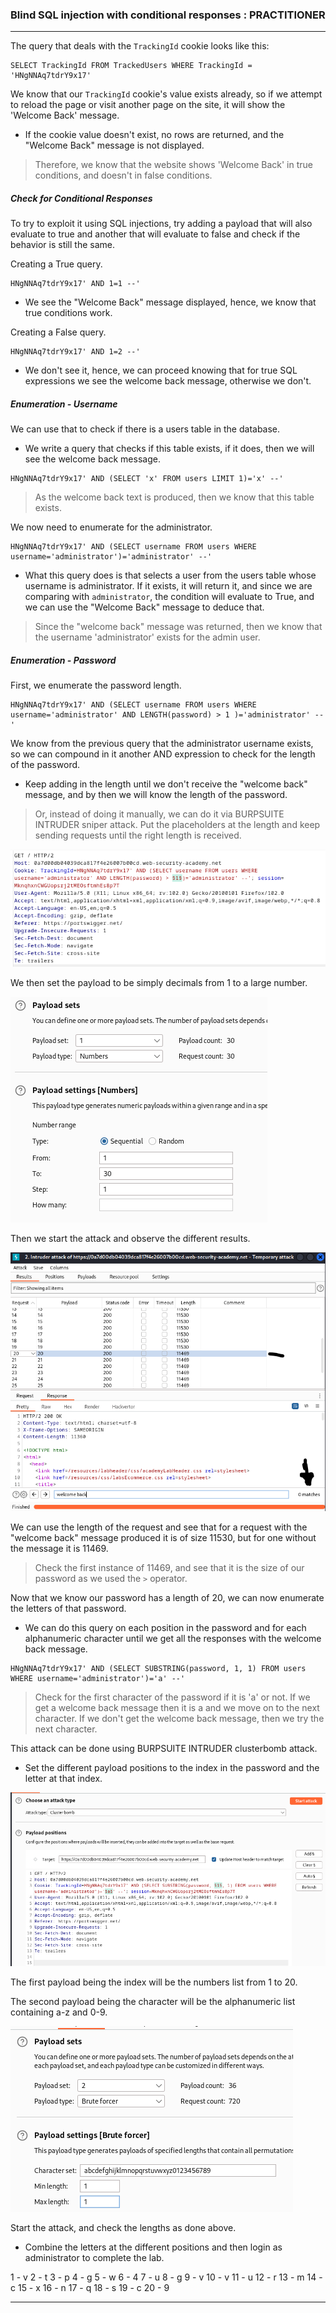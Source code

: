 
### Blind SQL injection with conditional responses : PRACTITIONER

---

The query that deals with the `TrackingId` cookie looks like this: 
```
SELECT TrackingId FROM TrackedUsers WHERE TrackingId = 'HNgNNAq7tdrY9x17'
```

We know that our `TrackingId` cookie's value exists already, so if we attempt to reload the page or visit another page on the site, it will show the 'Welcome Back' message.
- If the cookie value doesn't exist, no rows are returned, and the "Welcome Back" message is not displayed.

> Therefore, we know that the website shows 'Welcome Back' in true conditions, and doesn't in false conditions.

##### Check for Conditional Responses

To try to exploit it using SQL injections, try adding a payload that will also evaluate to true and another that will evaluate to false and check if the behavior is still the same.

Creating a True query.
```
HNgNNAq7tdrY9x17' AND 1=1 --'
```
- We see the "Welcome Back" message displayed, hence, we know that true conditions work.

Creating a False query.
```
HNgNNAq7tdrY9x17' AND 1=2 --'
```
- We don't see it, hence, we can proceed knowing that for true SQL expressions we see the welcome back message, otherwise we don't.

##### Enumeration - Username

We can use that to check if there is a users table in the database. 
- We write a query that checks if this table exists, if it does, then we will see the welcome back message.
```
HNgNNAq7tdrY9x17' AND (SELECT 'x' FROM users LIMIT 1)='x' --'
```

> As the welcome back text is produced, then we know that this table exists.

 We now need to enumerate for the administrator.
```
HNgNNAq7tdrY9x17' AND (SELECT username FROM users WHERE username='administrator')='administrator' --'
```
- What this query does is that selects a user from the users table whose username is administrator. If it exists, it will return it, and since we are comparing with `administrator`, the condition will evaluate to True, and we can use the "Welcome Back" message to deduce that.

> Since the "welcome back" message was returned, then we know that the username 'administrator' exists for the admin user.

##### Enumeration - Password

First, we enumerate the password length.
```
HNgNNAq7tdrY9x17' AND (SELECT username FROM users WHERE username='administrator' AND LENGTH(password) > 1 )='administrator' --'
```

We know from the previous query that the administrator username exists, so we can compound in it another AND expression to check for the length of the password.
- Keep adding in the length until we don't receive the "welcome back" message, and by then we will know the length of the password.

> Or, instead of doing it manually, we can do it via BURPSUITE INTRUDER sniper attack. Put the placeholders at the length and keep sending requests until the right length is received.

![intruder](./screenshots/intruder.png)

We then set the payload to be simply decimals from 1 to a large number.

![payload](./screenshots/payload.png)

Then we start the attack and observe the different results. 

![lengthResponse](./screenshots/lengthresponse.png)

We can use the length of the request and see that for a request with the "welcome back" message produced it is of size 11530, but for one without the message it is 11469.

> Check the first instance of 11469, and see that it is the size of our password as we used the `>` operator.

Now that we know our password has a length of 20, we can now enumerate the letters of that password. 
- We can do this query on each position in the password and for each alphanumeric character until we get all the responses with the welcome back message.
```
HNgNNAq7tdrY9x17' AND (SELECT SUBSTRING(password, 1, 1) FROM users WHERE username='administrator')='a' --'
```

> Check for the first character of the password if it is 'a' or not. If we get a welcome back message then it is a and we move on to the next character.
> If we don't get the welcome back message, then we try the next character.

This attack can be done using BURPSUITE INTRUDER clusterbomb attack.
- Set the different payload positions to the index in the password and the letter at that index.

![clusterbomb](./screenshots/clusterbomb.png)

The first payload being the index will be the numbers list from 1 to 20.

The second payload being the character will be the alphanumeric list containing a-z and 0-9.

![bruteforcer](./screenshots/payloadcluster.png)

Start the attack, and check the lengths as done above. 
- Combine the letters at the different positions and then login as administrator to complete the lab.

1 - v
2 - t
3 - p
4 - g
5 - w
6 - 4
7 - u
8 - g
9 - v
10 - v
11 - u
12 - r
13 - m
14 - c
15 - x
16 - n
17 - q
18 - s
19 - c
20 - 9

---
